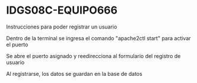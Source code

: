 # IDGS08C-EQUIPO666

Instrucciones para poder registrar un usuario

Dentro de la terminal se ingresa el comando "apache2ctl start" para activar el puerto

Se abre el puerto asignado y reedirecciona al formulario del registro de usuario

Al registrarse, los datos se guardan en la base de datos



